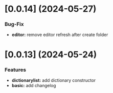 # [0.0.14] (2024-05-27)

### Bug-Fix

* **editor:** remove editor refresh after create folder

# [0.0.13] (2024-05-24)

### Features

* **dictionarylist:** add dictionary constructor
* **basic:** add changelog

